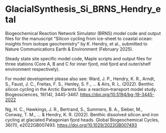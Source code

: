 # GlacialSynthesis_Si_BRNS_Hendry_etal
Biogeochemical Reaction Network Simulator (BRNS) model code and output files for the manuscript “Silicon cycling from ice-sheet to coastal ocean: insights from isotope geochemistry” by K. Hendry, et al., submitted to Nature Communications Earth &amp; Environment (February 2025).

Steady state site specific model code, Maple scripts and output files for three stations (Core A, B and C for inner fjord, mid fjord and outer/shelf environment respectively).

For model development please also see:
Ward, J. P., Hendry, K. R., Arndt, S., Faust, J. C., Freitas, F. S., Henley, S. F., ... & Airs, R. L. (2022). Benthic silicon cycling in the Arctic Barents Sea: a reaction–transport model study. Biogeosciences, 19(14), 3445-3467. https://doi.org/10.5194/bg-19-3445-2022

Ng, H. C., Hawkings, J. R., Bertrand, S., Summers, B. A., Sieber, M., Conway, T. M., ... & Hendry, K. R. (2022). Benthic dissolved silicon and iron cycling at glaciated Patagonian fjord heads. Global Biogeochemical Cycles, 36(11), e2022GB007493.  https://doi.org/10.1029/2022GB007493
